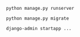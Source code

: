 ```   
python manage.py runserver
```

```
python manage.py migrate
```

```
django-admin startapp ...
```